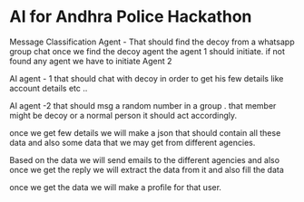 # AI for Andhra Police Hackathon


Message Classification Agent - That should find the decoy from a whatsapp group chat once we find the decoy agent the agent 1 should initiate. if not found any agent we have to initiate Agent 2


AI agent - 1 that should chat with decoy in order to get his few details like account details etc ..

AI agent -2 that should msg a random number in a group . that member might be decoy or a normal person it should act accordingly.

once we get few details we will make a json that should contain all these data 
and also some data that we may get from different agencies.


Based on the data we will send emails to the different agencies and also once we get the reply we will extract the data from it and also fill the data


once we get the data we will make a profile for that user.